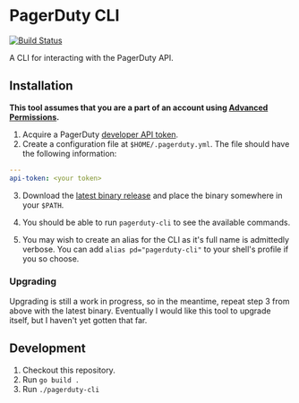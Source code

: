 # PagerDuty CLI

[![Build Status](https://travis-ci.org/jdlubrano/pagerduty-cli.svg?branch=master)](https://travis-ci.org/jdlubrano/pagerduty-cli)

A CLI for interacting with the PagerDuty API.

## Installation

**This tool assumes that you are a part of an account using
[Advanced Permissions](https://support.pagerduty.com/docs/advanced-permissions).**

1.  Acquire a PagerDuty [developer API token](https://support.pagerduty.com/docs/generating-api-keys#section-generating-a-personal-rest-api-key).
2.  Create a configuration file at `$HOME/.pagerduty.yml`.  The file should
have the following information:

```yaml
---
api-token: <your token>
```

3.  Download the [latest binary release](https://github.com/jdlubrano/pagerduty-cli/releases)
and place the binary somewhere in your `$PATH`.

4.  You should be able to run `pagerduty-cli` to see the available commands.

5.  You may wish to create an alias for the CLI as it's full name is admittedly
verbose.  You can add `alias pd="pagerduty-cli"` to your shell's profile if you
so choose.

### Upgrading

Upgrading is still a work in progress, so in the meantime, repeat step 3 from
above with the latest binary.  Eventually I would like this tool to upgrade
itself, but I haven't yet gotten that far.

## Development

1.  Checkout this repository.
2.  Run `go build .`
3.  Run `./pagerduty-cli`
